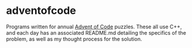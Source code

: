 # adventofcode

Programs written for annual [Advent of Code](https://adventofcode.com) puzzles. These all use C++, and each day has an associated README.md detailing the specifics of the problem, as well as my thought process for the solution.
